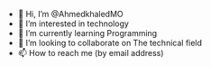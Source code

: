 - 👋 Hi, I’m @AhmedkhaledMO
- 👀 I’m interested in technology 
- 🌱 I’m currently learning Programming
- 💞️ I’m looking to collaborate on The technical field
- 📫 How to reach me (by email address)

<!---
AhmedkhaledMO/AhmedkhaledMO is a ✨ special ✨ repository because its `README.md` (this file) appears on your GitHub profile.
You can click the Preview link to take a look at your changes.
--->
